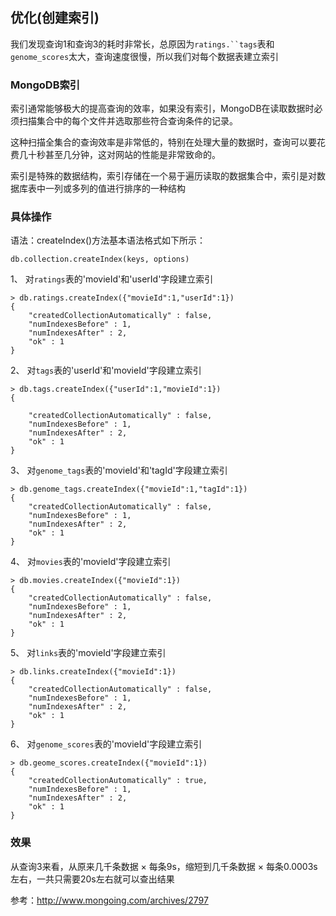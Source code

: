 ## 优化(创建索引)

我们发现查询1和查询3的耗时非常长，总原因为`ratings.``tags`表和`genome_scores`太大，查询速度很慢，所以我们对每个数据表建立索引

### MongoDB索引

索引通常能够极大的提高查询的效率，如果没有索引，MongoDB在读取数据时必须扫描集合中的每个文件并选取那些符合查询条件的记录。

这种扫描全集合的查询效率是非常低的，特别在处理大量的数据时，查询可以要花费几十秒甚至几分钟，这对网站的性能是非常致命的。

索引是特殊的数据结构，索引存储在一个易于遍历读取的数据集合中，索引是对数据库表中一列或多列的值进行排序的一种结构


### 具体操作

语法：createIndex()方法基本语法格式如下所示：

```
db.collection.createIndex(keys, options)
```



1、 对`ratings`表的'movieId'和'userId'字段建立索引


```
> db.ratings.createIndex({"movieId":1,"userId":1})
{
	"createdCollectionAutomatically" : false,
	"numIndexesBefore" : 1,
	"numIndexesAfter" : 2,
	"ok" : 1
}
```

2、 对`tags`表的'userId'和'movieId'字段建立索引

```
> db.tags.createIndex({"userId":1,"movieId":1})
{

	"createdCollectionAutomatically" : false,
	"numIndexesBefore" : 1,
	"numIndexesAfter" : 2,
	"ok" : 1
}
```

3、 对`genome_tags`表的'movieId'和'tagId'字段建立索引

```
> db.genome_tags.createIndex({"movieId":1,"tagId":1})
{
	"createdCollectionAutomatically" : false,
	"numIndexesBefore" : 1,
	"numIndexesAfter" : 2,
	"ok" : 1
}
```

4、 对`movies`表的'movieId'字段建立索引


```
> db.movies.createIndex({"movieId":1})
{
	"createdCollectionAutomatically" : false,
	"numIndexesBefore" : 1,
	"numIndexesAfter" : 2,
	"ok" : 1
}
```

5、 对`links`表的'movieId'字段建立索引


```
> db.links.createIndex({"movieId":1})
{
	"createdCollectionAutomatically" : false,
	"numIndexesBefore" : 1,
	"numIndexesAfter" : 2,
	"ok" : 1
}

```

6、 对`genome_scores`表的'movieId'字段建立索引

```
> db.geome_scores.createIndex({"movieId":1})
{
	"createdCollectionAutomatically" : true,
	"numIndexesBefore" : 1,
	"numIndexesAfter" : 2,
	"ok" : 1
}

```
### 效果
从查询3来看，从原来几千条数据 × 每条9s，缩短到几千条数据 × 每条0.0003s左右，一共只需要20s左右就可以查出结果




参考：http://www.mongoing.com/archives/2797
